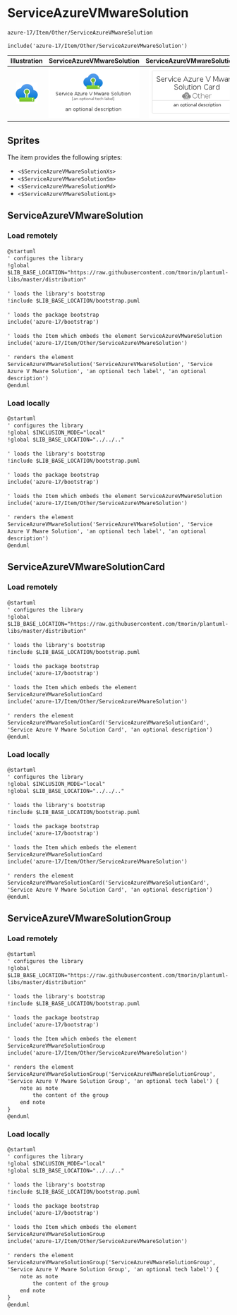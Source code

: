 # ServiceAzureVMwareSolution


```text
azure-17/Item/Other/ServiceAzureVMwareSolution
```

```text
include('azure-17/Item/Other/ServiceAzureVMwareSolution')
```



| Illustration | ServiceAzureVMwareSolution | ServiceAzureVMwareSolutionCard | ServiceAzureVMwareSolutionGroup |
| :---: | :---: | :---: | :---: |
| ![illustration for Illustration](../../../azure-17/Item/Other/ServiceAzureVMwareSolution.png) | ![illustration for ServiceAzureVMwareSolution](../../../azure-17/Item/Other/ServiceAzureVMwareSolution.Local.png) | ![illustration for ServiceAzureVMwareSolutionCard](../../../azure-17/Item/Other/ServiceAzureVMwareSolutionCard.Local.png) | ![illustration for ServiceAzureVMwareSolutionGroup](../../../azure-17/Item/Other/ServiceAzureVMwareSolutionGroup.Local.png) |



## Sprites
The item provides the following sriptes:

- `<$ServiceAzureVMwareSolutionXs>`
- `<$ServiceAzureVMwareSolutionSm>`
- `<$ServiceAzureVMwareSolutionMd>`
- `<$ServiceAzureVMwareSolutionLg>`





## ServiceAzureVMwareSolution

### Load remotely
```plantuml
@startuml
' configures the library
!global $LIB_BASE_LOCATION="https://raw.githubusercontent.com/tmorin/plantuml-libs/master/distribution"

' loads the library's bootstrap
!include $LIB_BASE_LOCATION/bootstrap.puml

' loads the package bootstrap
include('azure-17/bootstrap')

' loads the Item which embeds the element ServiceAzureVMwareSolution
include('azure-17/Item/Other/ServiceAzureVMwareSolution')

' renders the element
ServiceAzureVMwareSolution('ServiceAzureVMwareSolution', 'Service Azure V Mware Solution', 'an optional tech label', 'an optional description')
@enduml
```

### Load locally
```plantuml
@startuml
' configures the library
!global $INCLUSION_MODE="local"
!global $LIB_BASE_LOCATION="../../.."

' loads the library's bootstrap
!include $LIB_BASE_LOCATION/bootstrap.puml

' loads the package bootstrap
include('azure-17/bootstrap')

' loads the Item which embeds the element ServiceAzureVMwareSolution
include('azure-17/Item/Other/ServiceAzureVMwareSolution')

' renders the element
ServiceAzureVMwareSolution('ServiceAzureVMwareSolution', 'Service Azure V Mware Solution', 'an optional tech label', 'an optional description')
@enduml
```

## ServiceAzureVMwareSolutionCard

### Load remotely
```plantuml
@startuml
' configures the library
!global $LIB_BASE_LOCATION="https://raw.githubusercontent.com/tmorin/plantuml-libs/master/distribution"

' loads the library's bootstrap
!include $LIB_BASE_LOCATION/bootstrap.puml

' loads the package bootstrap
include('azure-17/bootstrap')

' loads the Item which embeds the element ServiceAzureVMwareSolutionCard
include('azure-17/Item/Other/ServiceAzureVMwareSolution')

' renders the element
ServiceAzureVMwareSolutionCard('ServiceAzureVMwareSolutionCard', 'Service Azure V Mware Solution Card', 'an optional description')
@enduml
```

### Load locally
```plantuml
@startuml
' configures the library
!global $INCLUSION_MODE="local"
!global $LIB_BASE_LOCATION="../../.."

' loads the library's bootstrap
!include $LIB_BASE_LOCATION/bootstrap.puml

' loads the package bootstrap
include('azure-17/bootstrap')

' loads the Item which embeds the element ServiceAzureVMwareSolutionCard
include('azure-17/Item/Other/ServiceAzureVMwareSolution')

' renders the element
ServiceAzureVMwareSolutionCard('ServiceAzureVMwareSolutionCard', 'Service Azure V Mware Solution Card', 'an optional description')
@enduml
```

## ServiceAzureVMwareSolutionGroup

### Load remotely
```plantuml
@startuml
' configures the library
!global $LIB_BASE_LOCATION="https://raw.githubusercontent.com/tmorin/plantuml-libs/master/distribution"

' loads the library's bootstrap
!include $LIB_BASE_LOCATION/bootstrap.puml

' loads the package bootstrap
include('azure-17/bootstrap')

' loads the Item which embeds the element ServiceAzureVMwareSolutionGroup
include('azure-17/Item/Other/ServiceAzureVMwareSolution')

' renders the element
ServiceAzureVMwareSolutionGroup('ServiceAzureVMwareSolutionGroup', 'Service Azure V Mware Solution Group', 'an optional tech label') {
    note as note
        the content of the group
    end note
}
@enduml
```

### Load locally
```plantuml
@startuml
' configures the library
!global $INCLUSION_MODE="local"
!global $LIB_BASE_LOCATION="../../.."

' loads the library's bootstrap
!include $LIB_BASE_LOCATION/bootstrap.puml

' loads the package bootstrap
include('azure-17/bootstrap')

' loads the Item which embeds the element ServiceAzureVMwareSolutionGroup
include('azure-17/Item/Other/ServiceAzureVMwareSolution')

' renders the element
ServiceAzureVMwareSolutionGroup('ServiceAzureVMwareSolutionGroup', 'Service Azure V Mware Solution Group', 'an optional tech label') {
    note as note
        the content of the group
    end note
}
@enduml
```

